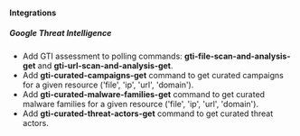 #### Integrations

##### Google Threat Intelligence
- Add GTI assessment to polling commands: **gti-file-scan-and-analysis-get** and **gti-url-scan-and-analysis-get**.
- Add **gti-curated-campaigns-get** command to get curated campaigns for a given resource ('file', 'ip', 'url', 'domain').
- Add **gti-curated-malware-families-get** command to get curated malware families for a given resource ('file', 'ip', 'url', 'domain').
- Add **gti-curated-threat-actors-get** command to get curated threat actors.
